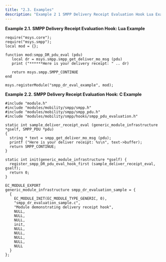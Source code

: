 ```yaml
---
title: "2.3. Examples"
description: "Example 2 1 SMPP Delivery Receipt Evaluation Hook Lua Example Example 2 2 SMPP Delivery Receipt Evaluation Hook C Example..."
---
```


<a name="SMPP_Delivery_Receipt_Evaluation_Hook.lua"></a> 

**Example 2.1. SMPP Delivery Receipt Evaluation Hook: Lua Example**

```
require("msys.core");
require("msys.smpp");
local mod = {};

function mod:smpp_DR_pdu_eval (pdu)
   local dr = msys.smpp.smpp_get_deliver_mo_msg (pdu)
   print ("******Here is your delivery receipt: " .. dr)

   return msys.smpp.SMPP_CONTINUE
end

msys.registerModule("smpp_dr_eval_example", mod);
```

<a name="SMPP_Delivery_Receipt_Evaluation_Hook.c"></a> 

**Example 2.2. SMPP Delivery Receipt Evaluation Hook: C Example**

```
#include "module.h"
#include "modules/mobility/smpp/smpp.h"
#include "modules/mobility/smpp/smpp_pdu.h"
#include "modules/mobility/smpp/hooks/smpp_pdu_evaluation.h"

static int sample_deliver_receipt_eval (generic_module_infrastructure *gself, SMPP_PDU *pdu)
{
  string * text = smpp_get_deliver_mo_msg (pdu);
  printf ("Here is your deliver receipt: %s\n", text->buffer);
  return SMPP_CONTINUE;
}

static int init(generic_module_infrastructure *gself) {
  register_smpp_DR_pdu_eval_hook_first (sample_deliver_receipt_eval, gself);
  return 0;
}

EC_MODULE_EXPORT
generic_module_infrastructure smpp_dr_evaluation_sample = {
  {
    EC_MODULE_INIT(EC_MODULE_TYPE_GENERIC, 0),
    "smpp_dr_evaluation_sample.c",
    "Module demonstrating delivery receipt hook",
    NULL,
    NULL,
    NULL,
    init,
    NULL,
    NULL,
    NULL,
    NULL,
    NULL
  }
};
```